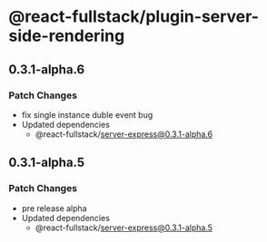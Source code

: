 # @react-fullstack/plugin-server-side-rendering

## 0.3.1-alpha.6

### Patch Changes

- fix single instance duble event bug
- Updated dependencies
  - @react-fullstack/server-express@0.3.1-alpha.6

## 0.3.1-alpha.5

### Patch Changes

- pre release alpha
- Updated dependencies
  - @react-fullstack/server-express@0.3.1-alpha.5
